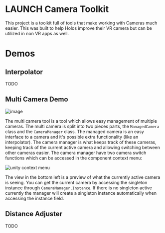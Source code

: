 # LAUNCH Camera Toolkit
This project is a toolkit full of tools that make working with Cameras much easier. This was built to help Holos improve their VR camera but can be utilized in non VR apps as well.

# Demos
## Interpolator
TODO

## Multi Camera Demo
![image](https://user-images.githubusercontent.com/8294697/109998053-7a33e900-7cd6-11eb-93a5-833032df0511.png)

The multi camera tool is a tool which allows easy management of multiple cameras. The multi camera is split into two pieces parts, the `ManagedCamera` class and the `CameraManager` class. The managed camera is an easy interface to a camera and it's possible extra functionality (like an interpolator). The camera manager is what keeps track of these cameras, keeping track of the current active camera and allowing switching between other cameras easier. The camera manager have two camera switch functions which can be accessed in the component context menu:

![unity context menu](https://user-images.githubusercontent.com/8294697/109999131-82d8ef00-7cd7-11eb-895e-dc3768b234de.gif)

The view in the bottom left is a preview of what the currently active camera is seeing. You can get the current camera by accessing the singleton instance through `CameraManager.Instance`. If there is no singleton active currently the manager will create a singleton instance automatically when accessing the instance field.

## Distance Adjuster
TODO
